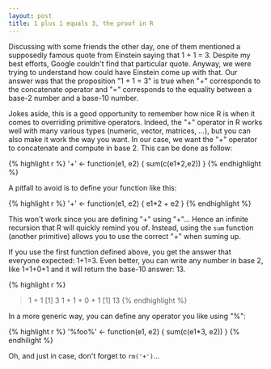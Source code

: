 ```yaml
---
layout: post
title: 1 plus 1 equals 3, the proof in R
---
```


Discussing with some friends the other day, one of them mentioned a supposedly famous quote from Einstein saying that 1 + 1 = 3. Despite my best efforts, Google couldn't find that particular quote. Anyway, we were trying to understand how could have Einstein come up with that. Our answer was that the proposition "1 + 1 = 3" is true when "+" corresponds to the concatenate operator and "=" corresponds to the equality between a base-2 number and a base-10 number. 

Jokes aside, this is a good opportunity to remember how nice R is when it comes to overriding primitive operators. Indeed, the "+" operator in R works well with many various types (numeric, vector, matrices, ...), but you can also make it work the way you want. In our case, we want the "+" operator to concatenate and compute in base 2. This can be done as follow:

{% highlight r %}
'+' <- function(e1, e2) { sum(c(e1*2,e2)) }
{% endhighlight %}

A pitfall to avoid is to define your function like this:

{% highlight r %}
'+' <- function(e1, e2) { e1*2 + e2 }
{% endhighlight %}

This won't work since you are defining "+" using "+"... Hence an infinite recursion that R will quickly remind you of. Instead, using the `sum` function (another primitive) allows you to use the correct "+" when suming up.

If you use the first function defined above, you get the answer that everyone expected: 1+1=3. Even better, you can write any number in base 2, like 1+1+0+1 and it will return the base-10 answer: 13.

{% highlight r %}
> 1 + 1
[1] 3
> 1 + 1 + 0 + 1
[1] 13
{% endhighlight %}

In a more generic way, you can define any operator you like using "%":

{% highlight r %}
'%foo%' <- function(e1, e2) { sum(c(e1*3, e2)) }
{% endhilight %}

Oh, and just in case, don't forget to `rm('+')`...

